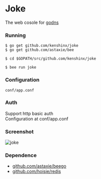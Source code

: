 Joke  
=====
The web cosole for [godns]("https://github.com/kenshinx/godns")

### Running

```
$ go get github.com/kenshinx/joke
$ go get github.com/astaxie/bee

$ cd $GOPATH/src/github.com/kenshinx/joke

$ bee run joke  

```

### Configuration

`conf/app.conf` 


### Auth

Support http basic auth  
Configuration at conf/app.conf


### Screenshot

![joke](https://raw.github.com/kenshinx/joke/master/screenshot/joke.png)


### Dependence

* [github.com/astaxie/beego](https://github.com/astaxie/beego)  
* [github.com/hoisie/redis](https://github.com/hoisie/redis)

